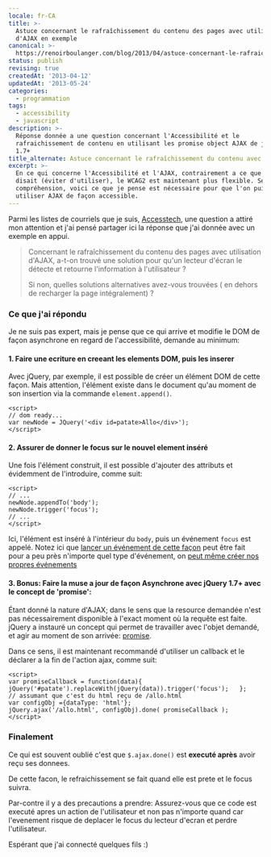 ```yaml
---
locale: fr-CA
title: >-
  Astuce concernant le rafraîchissement du contenu des pages avec utilisation
  d'AJAX en exemple
canonical: >-
  https://renoirboulanger.com/blog/2013/04/astuce-concernant-le-rafraichissement-du-contenu-des-pages-avec-utilisation-dajax/
status: publish
revising: true
createdAt: '2013-04-12'
updatedAt: '2013-05-24'
categories:
  - programmation
tags:
  - accessibility
  - javascript
description: >-
  Réponse donnée a une question concernant l'Accessibilité et le
  rafraichissement de contenu en utilisant les promise object AJAX de jQuery
  1.7+
title_alternate: Astuce concernant le rafraîchissement du contenu avec AJAX
excerpt: >-
  En ce qui concerne l'Accessibilité et l'AJAX, contrairement a ce que le WCAG1
  disait (éviter d'utiliser), le WCAG2 est maintenant plus flexible. Selon ma
  compréhension, voici ce que je pense est nécessaire pour que l'on puisse
  utiliser AJAX de façon accessible.
---
```


<p>Parmi les listes de courriels que je suis, <a href="http://listes.rezo.net/mailman/listinfo/accesstech" title="La liste accesstech est une liste de discussion francophone technique sur l'accessibilité.">Accesstech</a>, une question a attiré mon attention et j'ai pensé partager ici la réponse que j'ai donnée avec un exemple en appui.</p>

<blockquote>
  <p>Concernant le rafraîchissement du contenu des pages avec utilisation d'AJAX, a-t-on trouvé une solution pour 
  qu'un lecteur d'écran le détecte et retourne l'information à l'utilisateur ?</p>
  
  <p>Si non, quelles solutions alternatives avez-vous trouvées ( en dehors de recharger la page intégralement) ?</p>
</blockquote>

<h3>Ce que j'ai répondu</h3>

<p>Je ne suis pas expert, mais je pense que ce qui arrive et modifie le DOM de façon asynchrone en regard de l'accessibilité, demande au minimum:</p>

<h4>1. Faire une ecriture en creeant les elements DOM, puis les inserer</h4>

<p>Avec jQuery, par exemple, il est possible de créer un élément DOM de cette façon. Mais attention, l'élément existe dans le document qu'au moment de son insertion via la commande <code>element.append()</code>.</p>

<pre><code>&lt;script&gt;
// dom ready...
var newNode = JQuery('&lt;div id=patate&gt;Allo&lt;/div&gt;');
&lt;/script&gt;
</code></pre>

<h4>2. Assurer de donner le focus sur le nouvel element inséré</h4>

<p>Une fois l'élément construit, il est possible d'ajouter des attributs et évidemment de l'introduire, comme suit:</p>

<pre><code>&lt;script&gt;
// ...
newNode.appendTo('body');
newNode.trigger('focus');
// ...
&lt;/script&gt;
</code></pre>

<p>Ici, l'élément est inséré à l'intérieur du <code>body</code>, puis un événement <code>focus</code> est appelé. Notez ici que <a href="http://api.jquery.com/trigger/" title="Trigger events using jQuery trigger() method">lancer un événement de cette façon</a> peut être fait pour a peu près n'importe quel type d'événement, on <a href="http://htmlcsstherightway.org/#creating_and_using_jquery_events_the_thing_i_wished_i_knew_before">peut même créer nos propres événements</a></p>

<h4>3. Bonus: Faire la muse a jour de façon Asynchrone avec jQuery 1.7+ avec le concept de 'promise':</h4>

<p>Étant donné la nature d'AJAX; dans le sens que la resource demandée n'est pas nécessairement disponible à l'exact moment où la requête est faite. jQuery a instauré un concept qui permet de travailler avec l'objet demandé, et agir au moment de son arrivée: <a href="http://api.jquery.com/jQuery.ajax/">promise</a>.</p>

<p>Dans ce sens, il est maintenant recommandé d'utiliser un callback et le déclarer a la fin de l'action ajax, comme suit:</p>

<pre><code>&lt;script&gt;
var promiseCallback = function(data){   jQuery('#patate').replaceWith(jQuery(data)).trigger('focus');   };
// assumant que c'est du html reçu de /allo.html
var configObj ={dataType: 'html'};
jQuery.ajax('/allo.html', configObj).done( promiseCallback );
&lt;/script&gt;
</code></pre>

<h3>Finalement</h3>

<p>Ce qui est souvent oublié c'est que <code>$.ajax.done()</code> est <strong>executé après</strong> avoir reçu ses donnees.</p>

<p>De cette facon, le refraichissement se fait quand elle est prete et le focus suivra.</p>

<p>Par-contre il y a des precautions a prendre: Assurez-vous que ce code est executé apres un action de l'utilisateur et non pas n'importe quand car l'evenement risque de deplacer le focus du lecteur d'ecran et perdre l'utilisateur.</p>

<p>Espérant que j'ai connecté quelques fils :)</p>